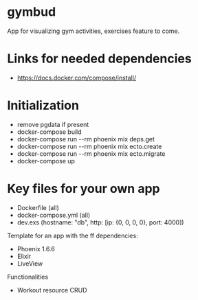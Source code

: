 # gymbud
App for visualizing gym activities, exercises feature to come.

# Links for needed dependencies
- https://docs.docker.com/compose/install/

# Initialization
- remove pgdata if present
- docker-compose build
- docker-compose run --rm phoenix mix deps.get
- docker-compose run --rm phoenix mix ecto.create
- docker-compose run --rm phoenix mix ecto.migrate
- docker-compose up

# Key files for your own app
- Dockerfile (all)
- docker-compose.yml (all)
- dev.exs (hostname: "db", http: [ip: {0, 0, 0, 0}, port: 4000])

Template for an app with the ff dependencies:
- Phoenix 1.6.6
- Elixir
- LiveView

Functionalities
- Workout resource CRUD
